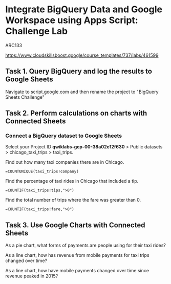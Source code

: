 # Integrate BigQuery Data and Google Workspace using Apps Script: Challenge Lab

ARC133

https://www.cloudskillsboost.google/course_templates/737/labs/461599

## Task 1. Query BigQuery and log the results to Google Sheets

Navigate to script.google.com and then rename the project to "BigQuery Sheets Challenge"


## Task 2. Perform calculations on charts with Connected Sheets
### Connect a BigQuery dataset to Google Sheets

Select your Project ID **qwiklabs-gcp-00-38a02e12f630** > Public datasets > chicago_taxi_trips > taxi_trips.

Find out how many taxi companies there are in Chicago.
```
=COUNTUNIQUE(taxi_trips!company)
```

Find the percentage of taxi rides in Chicago that included a tip.
```
=COUNTIF(taxi_trips!tips,">0")
```

Find the total number of trips where the fare was greater than 0.
```
=COUNTIF(taxi_trips!fare,">0")
```


## Task 3. Use Google Charts with Connected Sheets

As a pie chart, what forms of payments are people using for their taxi rides?

As a line chart, how has revenue from mobile payments for taxi trips changed over time?

As a line chart, how have mobile payments changed over time since revenue peaked in 2015?